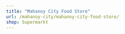 ```yaml
---
title: "Mahanoy City Food Store"
url: /mahanoy-city/mahanoy-city-food-store/
shop: Supermarkt
---
```

